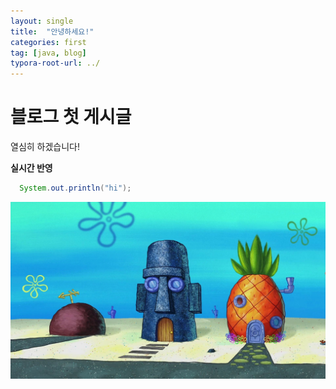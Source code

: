 ```yaml
---
layout: single
title:  "안녕하세요!"
categories: first
tag: [java, blog]
typora-root-url: ../
---
```


# 블로그 첫 게시글

열심히 하겠습니다!

**실시간 반영**

```java
  System.out.println("hi");
```

![bikini-bottom](/images/2023-06-11-first-post/bikini-bottom-1686473091408-5.jpg)

